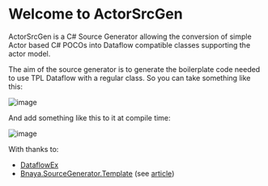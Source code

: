 ﻿# Welcome to ActorSrcGen 
 
ActorSrcGen is a C# Source Generator allowing the conversion of simple Actor
based C# POCOs into Dataflow compatible classes supporting the actor model.

The aim of the source generator is to generate the boilerplate code needed to
use TPL Dataflow with a regular class. So you can take something like this:

![image](https://github.com/aabs/ActorSrcGen/assets/157775/5a921de0-f2e5-455a-ae0b-f9828d44fe66)

And add something like this to it at compile time:

![image](https://github.com/aabs/ActorSrcGen/assets/157775/4fdd10b5-16a7-4413-81bb-4481951dbdcb)


With thanks to:

- [DataflowEx](https://github.com/gridsum/DataflowEx)
- [Bnaya.SourceGenerator.Template](https://github.com/bnayae/Bnaya.SourceGenerator.Template) (see [article](https://blog.stackademic.com/source-code-generators-diy-f04229c59e1a))
